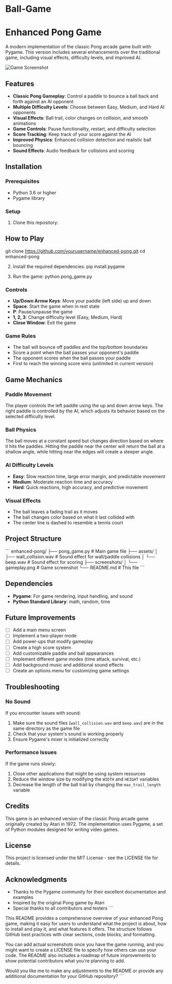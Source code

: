 # Ball-Game

# Enhanced Pong Game

A modern implementation of the classic Pong arcade game built with Pygame. This version includes several enhancements over the traditional game, including visual effects, difficulty levels, and improved AI.

![Game Screenshot](screenshots/gameplay.png)

## Features

- **Classic Pong Gameplay**: Control a paddle to bounce a ball back and forth against an AI opponent
- **Multiple Difficulty Levels**: Choose between Easy, Medium, and Hard AI opponents
- **Visual Effects**: Ball trail, color changes on collision, and smooth animations
- **Game Controls**: Pause functionality, restart, and difficulty selection
- **Score Tracking**: Keep track of your score against the AI
- **Improved Physics**: Enhanced collision detection and realistic ball bouncing
- **Sound Effects**: Audio feedback for collisions and scoring

## Installation

### Prerequisites
- Python 3.6 or higher
- Pygame library

### Setup
1. Clone this repository:

## How to Play
git clone https://github.com/yourusername/enhanced-pong.git
cd enhanced-pong

2. Install the required dependencies:
pip install pygame

3. Run the game:
python pong_game.py

### Controls
- **Up/Down Arrow Keys**: Move your paddle (left side) up and down
- **Space**: Start the game when in rest state
- **P**: Pause/unpause the game
- **1, 2, 3**: Change difficulty level (Easy, Medium, Hard)
- **Close Window**: Exit the game

### Game Rules
- The ball will bounce off paddles and the top/bottom boundaries
- Score a point when the ball passes your opponent's paddle
- The opponent scores when the ball passes your paddle
- First to reach the winning score wins (unlimited in current version)

## Game Mechanics

### Paddle Movement
The player controls the left paddle using the up and down arrow keys. The right paddle is controlled by the AI, which adjusts its behavior based on the selected difficulty level.

### Ball Physics
The ball moves at a constant speed but changes direction based on where it hits the paddles. Hitting the paddle near the center will return the ball at a shallow angle, while hitting near the edges will create a steeper angle.

### AI Difficulty Levels
- **Easy**: Slow reaction time, large error margin, and predictable movement
- **Medium**: Moderate reaction time and accuracy
- **Hard**: Quick reactions, high accuracy, and predictive movement

### Visual Effects
- The ball leaves a fading trail as it moves
- The ball changes color based on what it last collided with
- The center line is dashed to resemble a tennis court

## Project Structure

\`\`\`
enhanced-pong/
├── pong_game.py       # Main game file
├── assets/
│   ├── wall_collision.wav  # Sound effect for wall/paddle collisions
│   └── beep.wav            # Sound effect for scoring
├── screenshots/
│   └── gameplay.png        # Game screenshot
└── README.md               # This file
\`\`\`

## Dependencies

- **Pygame**: For game rendering, input handling, and sound
- **Python Standard Library**: math, random, time

## Future Improvements

- [ ] Add a main menu screen
- [ ] Implement a two-player mode
- [ ] Add power-ups that modify gameplay
- [ ] Create a high score system
- [ ] Add customizable paddle and ball appearances
- [ ] Implement different game modes (time attack, survival, etc.)
- [ ] Add background music and additional sound effects
- [ ] Create an options menu for customizing game settings

## Troubleshooting

### No Sound
If you encounter issues with sound:
1. Make sure the sound files (`wall_collision.wav` and `beep.wav`) are in the same directory as the game file
2. Check that your system's sound is working properly
3. Ensure Pygame's mixer is initialized correctly

### Performance Issues
If the game runs slowly:
1. Close other applications that might be using system resources
2. Reduce the window size by modifying the `WIDTH` and `HEIGHT` variables
3. Decrease the length of the ball trail by changing the `max_trail_length` variable

## Credits

This game is an enhanced version of the classic Pong arcade game originally created by Atari in 1972. The implementation uses Pygame, a set of Python modules designed for writing video games.

## License

This project is licensed under the MIT License - see the LICENSE file for details.

## Acknowledgments

- Thanks to the Pygame community for their excellent documentation and examples
- Inspired by the original Pong game by Atari
- Special thanks to all contributors and testers
\`\`\`

This README provides a comprehensive overview of your enhanced Pong game, making it easy for users to understand what the project is about, how to install and play it, and what features it offers. The structure follows GitHub best practices with clear sections, code blocks, and formatting.

You can add actual screenshots once you have the game running, and you might want to create a LICENSE file to specify how others can use your code. The README also includes a roadmap of future improvements to show potential contributors what you're planning to add.

Would you like me to make any adjustments to the README or provide any additional documentation for your GitHub repository?
\`\`\`

